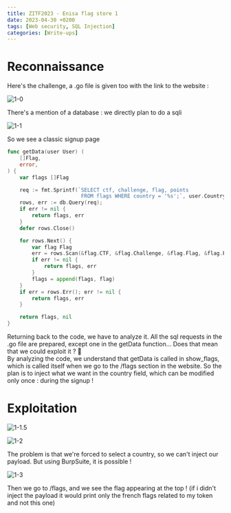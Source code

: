 ```yaml
---
title: ZITF2023 - Enisa flag store 1
date: 2023-04-30 +0200
tags: [Web security, SQL Injection]
categories: [Write-ups]
---
```


# Reconnaissance

Here's the challenge, a .go file is given too with the link to the website :  

![1-0](../../assets/fcsc2023/1-0.png)  

There's a mention of a database : we directly plan to do a sqli

![1-1](../../assets/fcsc2023/1-1.png)  

So we see a classic signup page  

```go
func getData(user User) (
    []Flag,
    error,
) {
    var flags []Flag

    req := fmt.Sprintf(`SELECT ctf, challenge, flag, points
                        FROM flags WHERE country = '%s';`, user.Country);
    rows, err := db.Query(req);
    if err != nil {
        return flags, err
    }
    defer rows.Close()

    for rows.Next() {
        var flag Flag
        err = rows.Scan(&flag.CTF, &flag.Challenge, &flag.Flag, &flag.Points)
        if err != nil {
            return flags, err
        }
        flags = append(flags, flag)
    }
    if err = rows.Err(); err != nil {
        return flags, err
    }

    return flags, nil
}
```

Returning back to the code, we have to analyze it. All the sql requests in the .go file are prepared, except one in the getData function... Does that mean that we could exploit it ? 👀  
By analyzing the code, we understand that getData is called in show_flags, which is called itself when we go to the /flags section in the website. So the plan is to inject what we want in the country field, which can be modified only once : during the signup !  

# Exploitation

![1-1.5](../../assets/fcsc2023/1-1.5.png)  


![1-2](../../assets/fcsc2023/1-2.png) 

The problem is that we're forced to select a country, so we can't inject our payload. But using BurpSuite, it is possible !

![1-3](../../assets/fcsc2023/1-3.png)  

Then we go to /flags, and we see the flag appearing at the top ! (if i didn't inject the payload it would print only the french flags related to my token and not this one) 